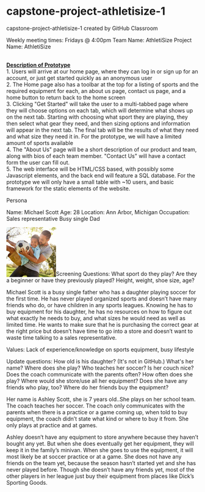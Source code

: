 # capstone-project-athletisize-1
capstone-project-athletisize-1 created by GitHub Classroom


Weekly meeting times: Fridays @ 4:00pm
Team Name: AthletiSize
Project Name: AthletiSize

<br>
<b><u>Description of Prototype</b></u><br>
1. Users will arrive at our home page, where they can log in or sign up for an account, or just get started quickly as an anonymous user<br>
2. The Home page also has a toolbar at the top for a listing of sports and the required equipment for each, an about us page, contact us page, and a home button to return back to the home screen<br>
3. Clicking "Get Started" will take the user to a multi-tabbed page where they will choose options on each tab, which will determine what shows up on the next tab. Starting with choosing what sport they are playing, they then select what gear they need, and then sizing options and information will appear in the next tab. The final tab will be the results of what they need and what size they need it in. For the prototype, we will have a limited amount of sports available <br>
4. The "About Us" page will be a short description of our product and team, along with bios of each team member. "Contact Us" will have a contact form the user can fill out.<br>
5. The web interface will be HTML/CSS based, with possibly some Javascript elements, and the back end will feature a SQL database. For the prototype we will only have a small table with ~10 users, and basic framework for the static elements of the website. <br>




Persona

Name: Michael Scott
Age: 28
Location: Ann Arbor, Michigan
Occupation: Sales representative 
Busy single Dad


<img src="GettyImages-1030913102-1.jpg" width="130" height="130" align="left" /><br>

<br>
<br>
<br>

<br>Screening Questions:
What sport do they play?
Are they a beginner or have they previously played?
Height, weight, shoe size, age?

Michael Scott is a busy single father who has a daughter playing soccer for the first time. He has never played organized sports and doesn’t have many friends who do, or have children in any sports leagues. Knowing he has to buy equipment for his daughter, he has no resources on how to figure out what exactly he needs to buy, and what sizes he would need as well as limited time. He wants to make sure that he is purchasing the correct gear at the right price but doesn’t have time to go into a store and doesn’t want to waste time talking to a sales representative.

Values: Lack of experience/knowledge on sports equipment, busy lifestyle

Update questions:
How old is his daughter? (It's not in GitHub.) What's her name? Where does she play? Who teaches her soccer? Is her couch nice? Does the coach communicate with the parents often? How often does she play? Where would she store/use all her equipment? Does she have any friends who play, too? Where do her friends buy the equipment?

Her name is Ashley Scott, she is 7 years old..She plays on her school team. The coach teaches her soccer. The coach only communicates with the parents when there is a practice or a game coming up, when told to buy equipment, the coach didn’t state what kind or where to buy it from. She only plays at practice and at games. 

Ashley doesn’t have any equipment to store anywhere because they haven’t bought any yet. But when she does eventually get her equipment, they will keep it in the family’s minivan. When she goes to use the equipment, it will most likely be at soccer practice or at a game. She does not have any friends on the team yet, because the season hasn’t started yet and she has never played before. Though she doesn’t have any friends yet, most of the other players in her league just buy their equipment from places like Dick’s Sporting Goods.


